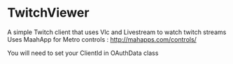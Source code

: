 # TwitchViewer
A simple Twitch client that uses Vlc and Livestream to watch twitch streams
Uses MaahApp for Metro controls : http://mahapps.com/controls/

You will need to set your ClientId in OAuthData class
